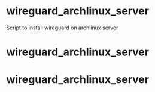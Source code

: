 # wireguard_archlinux_server
Script to install wireguard on archlinux server
# wireguard_archlinux_server
# wireguard_archlinux_server
